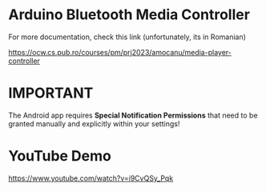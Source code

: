 # Arduino Bluetooth Media Controller

For more documentation, check this link (unfortunately, its in Romanian)

https://ocw.cs.pub.ro/courses/pm/prj2023/amocanu/media-player-controller

# IMPORTANT

The Android app requires **Special Notification Permissions** that need to be granted manually and explicitly within your settings!

# YouTube Demo
https://www.youtube.com/watch?v=i9CvQSy_Pqk
